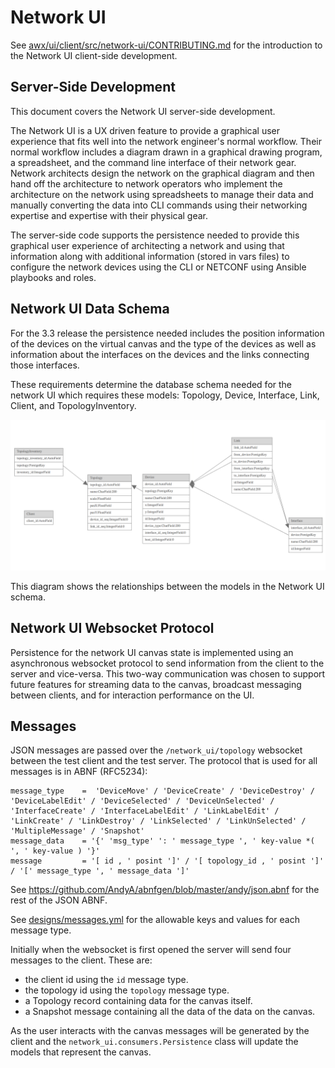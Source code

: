 Network UI
==========

See [awx/ui/client/src/network-ui/CONTRIBUTING.md](../ui/client/src/network-ui/CONTRIBUTING.md) for the introduction
to the Network UI client-side development.

Server-Side Development
-----------------------

This document covers the Network UI server-side development.

The Network UI is a UX driven feature to provide a graphical user
experience that fits well into the network engineer's normal workflow. Their
normal workflow includes a diagram drawn in a graphical drawing program, a
spreadsheet, and the command line interface of their network gear.  Network
architects design the network on the graphical diagram and then hand off the
architecture to network operators who implement the architecture on the network
using spreadsheets to manage their data and manually converting the data into
CLI commands using their networking expertise and expertise with their physical
gear.

The server-side code supports the persistence needed to provide this graphical
user experience of architecting a network and using that information along with
additional information (stored in vars files) to configure the network devices
using the CLI or NETCONF using Ansible playbooks and roles.

Network UI Data Schema
----------------------

For the 3.3 release the persistence needed includes the position information of
the devices on the virtual canvas and the type of the devices as well as
information about the interfaces on the devices and the links connecting those
interfaces.

These requirements determine the database schema needed for the network UI which
requires these models: Topology, Device, Interface, Link, Client, and TopologyInventory.

![Models](designs/models.png)

This diagram shows the relationships between the models in the Network UI schema.



Network UI Websocket Protocol
-----------------------------

Persistence for the network UI canvas state is implemented using an
asynchronous websocket protocol to send information from the client to the
server and vice-versa.  This two-way communication was chosen to support future
features for streaming data to the canvas, broadcast messaging between clients,
and for interaction performance on the UI.


Messages
--------

JSON messages are passed over the `/network_ui/topology` websocket between the
test client and the test server.  The protocol that is used for all messages is
in ABNF (RFC5234):


    message_type    =  'DeviceMove' / 'DeviceCreate' / 'DeviceDestroy' / 'DeviceLabelEdit' / 'DeviceSelected' / 'DeviceUnSelected' / 'InterfaceCreate' / 'InterfaceLabelEdit' / 'LinkLabelEdit' / 'LinkCreate' / 'LinkDestroy' / 'LinkSelected' / 'LinkUnSelected' / 'MultipleMessage' / 'Snapshot'
    message_data    = '{' 'msg_type' ': ' message_type ', ' key-value *( ', ' key-value ) '}'
    message         = '[ id , ' posint ']' / '[ topology_id , ' posint ']' / '[' message_type ', ' message_data ']'

See https://github.com/AndyA/abnfgen/blob/master/andy/json.abnf for the rest of
the JSON ABNF.

See [designs/messages.yml](designs/messages.yml) for the allowable keys and
values for each message type.


Initially when the websocket is first opened the server will send four messages
to the client.  These are:

* the client id using the `id` message type.
* the topology id using the `topology` message type.
* a Topology record containing data for the canvas itself.
* a Snapshot message containing all the data of the data on the canvas.

As the user interacts with the canvas messages will be generated by the client
and the `network_ui.consumers.Persistence` class will update the models that
represent the canvas.


